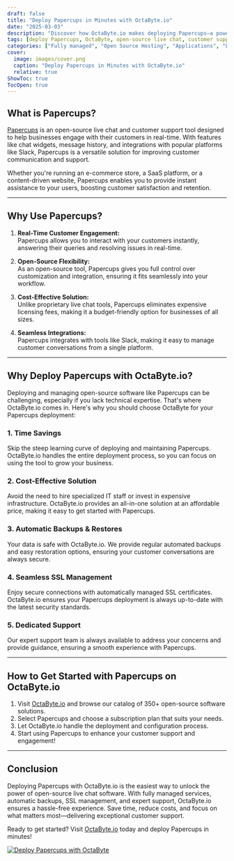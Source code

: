 ```yaml
---
draft: false
title: "Deploy Papercups in Minutes with OctaByte.io"
date: "2025-03-03"
description: "Discover how OctaByte.io makes deploying Papercups—a powerful open-source live chat and customer support tool—effortless. Save time, reduce costs, and enjoy fully managed services with automatic backups, SSL management, and expert support."
tags: [deploy Papercups, OctaByte, open-source live chat, customer support tool, managed open-source software, automatic backups, SSL management, cost-effective software deployment, Papercups deployment, OctaByte benefits]
categories: ["Fully managed", "Open Source Hosting", "Applications", "Live Chat", "Customer Support", "Papercups"]
cover:
  image: images/cover.png
  caption: "Deploy Papercups in Minutes with OctaByte.io"
  relative: true
ShowToc: true
TocOpen: true
---
```



## What is Papercups?

[Papercups](https://papercups.io/) is an open-source live chat and customer support tool designed to help businesses engage with their customers in real-time. With features like chat widgets, message history, and integrations with popular platforms like Slack, Papercups is a versatile solution for improving customer communication and support.

Whether you're running an e-commerce store, a SaaS platform, or a content-driven website, Papercups enables you to provide instant assistance to your users, boosting customer satisfaction and retention.

---

## Why Use Papercups?

1. **Real-Time Customer Engagement:**  
   Papercups allows you to interact with your customers instantly, answering their queries and resolving issues in real-time.

2. **Open-Source Flexibility:**  
   As an open-source tool, Papercups gives you full control over customization and integration, ensuring it fits seamlessly into your workflow.

3. **Cost-Effective Solution:**  
   Unlike proprietary live chat tools, Papercups eliminates expensive licensing fees, making it a budget-friendly option for businesses of all sizes.

4. **Seamless Integrations:**  
   Papercups integrates with tools like Slack, making it easy to manage customer conversations from a single platform.

---

## Why Deploy Papercups with OctaByte.io?

Deploying and managing open-source software like Papercups can be challenging, especially if you lack technical expertise. That's where OctaByte.io comes in. Here's why you should choose OctaByte for your Papercups deployment:

### 1. **Time Savings**  
   Skip the steep learning curve of deploying and maintaining Papercups. OctaByte.io handles the entire deployment process, so you can focus on using the tool to grow your business.

### 2. **Cost-Effective Solution**  
   Avoid the need to hire specialized IT staff or invest in expensive infrastructure. OctaByte.io provides an all-in-one solution at an affordable price, making it easy to get started with Papercups.

### 3. **Automatic Backups & Restores**  
   Your data is safe with OctaByte.io. We provide regular automated backups and easy restoration options, ensuring your customer conversations are always secure.

### 4. **Seamless SSL Management**  
   Enjoy secure connections with automatically managed SSL certificates. OctaByte.io ensures your Papercups deployment is always up-to-date with the latest security standards.

### 5. **Dedicated Support**  
   Our expert support team is always available to address your concerns and provide guidance, ensuring a smooth experience with Papercups.

---

## How to Get Started with Papercups on OctaByte.io

1. Visit [OctaByte.io](https://octabyte.io) and browse our catalog of 350+ open-source software solutions.
2. Select Papercups and choose a subscription plan that suits your needs.
3. Let OctaByte.io handle the deployment and configuration process.
4. Start using Papercups to enhance your customer support and engagement!

---

## Conclusion

Deploying Papercups with OctaByte.io is the easiest way to unlock the power of open-source live chat software. With fully managed services, automatic backups, SSL management, and expert support, OctaByte.io ensures a hassle-free experience. Save time, reduce costs, and focus on what matters most—delivering exceptional customer support.

Ready to get started? Visit [OctaByte.io](https://octabyte.io) today and deploy Papercups in minutes!

[![Deploy Papercups with OctaByte](/images/deploy-on-octabyte.png)](https://octabyte.io/fully-managed-open-source-services/applications/live-chat/papercups)